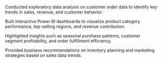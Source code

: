Conducted exploratory data analysis on customer order data to identify key trends in sales, revenue, and customer behavior.

Built interactive Power BI dashboards to visualize product category performance, top-selling regions, and revenue contribution.

Highlighted insights such as seasonal purchase patterns, customer segment profitability, and order fulfillment efficiency.

Provided business recommendations on inventory planning and marketing strategies based on sales data trends.
